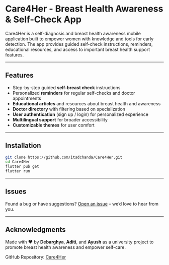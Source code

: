 # Care4Her - Breast Health Awareness & Self-Check App

Care4Her is a self-diagnosis and breast health awareness mobile application built to empower women with knowledge and tools for early detection. The app provides guided self-check instructions, reminders, educational resources, and access to important breast health support features.

---

## Features

- Step-by-step guided **self-breast check** instructions
- Personalized **reminders** for regular self-checks and doctor appointments
- **Educational articles** and resources about breast health and awareness
- **Doctor directory** with filtering based on specialization
- **User authentication** (sign up / login) for personalized experience
- **Multilingual support** for broader accessibility
- **Customizable themes** for user comfort
---

## Installation

```bash
git clone https://github.com/itsdchanda/Care4Her.git
cd Care4Her
flutter pub get
flutter run

```

----------

## Issues

Found a bug or have suggestions? [Open an issue](https://github.com/itsdchanda/Care4Her/issues) – we’d love to hear from you.

----------

## Acknowledgments

Made with ❤️ by **Debarghya**, **Aditi**, and **Ayush** as a university project to promote breast health awareness and empower self-care.

GitHub Repository: [Care4Her](https://github.com/itsdchanda/Care4Her)